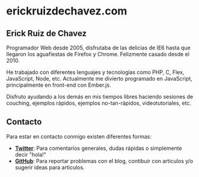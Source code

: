 # erickruizdechavez.com

## Erick Ruiz de Chavez

Programador Web desde 2005, disfrutaba de las delicias de IE6 hasta que llegaron los aguafiestas de Firefox y Chrome. Felizmente casado desde el 2010.

He trabajado con diferentes lenguajes y tecnologías como PHP, C, Flex, JavaScript, Node, etc. Actualmente me divierto programado en JavaScript, principalmente en front-end con Ember.js.

Disfruto ayudando a los demás en mis tiempos libres haciendo sesiones de couching, ejemplos rápidos, ejemplos no-tan-rápidos, videotutoriales, etc.

## Contacto

Para estar en contacto conmigo existen diferentes formas:

- [**Twitter**](https://twitter.com/eruizdechavez): Para comentarios generales, dudas rápidas o simplemente decir "hola!"
- [**GitHub**](https://github.com/eruizdechavez/erickruizdechavez.com/issues): Para reportar problemas con el blog, contibuir con articulos y/o sugerir ideas para articulos.
